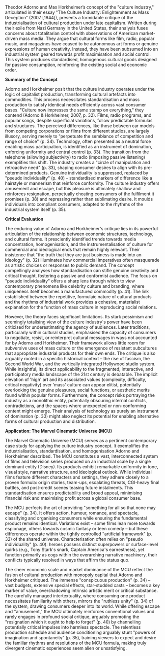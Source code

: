 Theodor Adorno and Max Horkheimer’s concept of the "culture industry," articulated in their essay "The Culture Industry: Enlightenment as Mass Deception" (2007 [1944]), presents a formidable critique of the industrialisation of cultural production under late capitalism. Written during their exile from Nazi Germany in the United States, their analysis fuses concerns about totalitarian control with observations of American market-driven mass media. They argue that cultural forms like film, radio, popular music, and magazines have ceased to be autonomous art forms or genuine expressions of human creativity. Instead, they have been subsumed into an industrial system geared towards profit maximisation and social control. This system produces standardised, homogenous cultural goods designed for passive consumption, reinforcing the existing social and economic order.

**Summary of the Concept**

Adorno and Horkheimer posit that the culture industry operates under the logic of capitalist production, transforming cultural artefacts into commodities. This process necessitates standardisation and mass production to satisfy identical needs efficiently across vast consumer bases. "Culture now impresses the same stamp on everything," they contend (Adorno & Horkheimer, 2007, p. 32). Films, radio programs, and popular songs, despite superficial variations, follow predictable formulas and structures. The perceived differences, like those between car models from competing corporations or films from different studios, are largely illusory, serving merely to "perpetuate the semblance of competition and range of choice" (p. 34). Technology, often presented as a neutral force enabling mass participation, is identified as an instrument of domination, enforcing uniformity and central control (p. 33). The transition from the telephone (allowing subjectivity) to radio (imposing passive listening) exemplifies this shift. The industry creates a "circle of manipulation and retroactive need" (p. 33), shaping consumer desires to align with its pre-determined products. Genuine individuality is suppressed, replaced by "pseudo individuality" (p. 40) – standardised markers of difference like a hairstyle or mannerism that reinforce conformity. The culture industry offers amusement and escape, but this pleasure is ultimately shallow and reinforces resignation, perpetually cheating consumers of the fulfilment it promises (p. 38) and repressing rather than sublimating desire. It moulds individuals into compliant consumers, adapted to the rhythms of the industrial system itself (p. 35).

**Critical Evaluation**

The enduring value of Adorno and Horkheimer's critique lies in its powerful articulation of the relationship between economic structures, technology, and cultural forms. It presciently identified trends towards media concentration, homogenisation, and the instrumentalisation of culture for commercial and ideological ends that remain highly relevant. Their insistence that "the truth that they are just business is made into an ideology" (p. 32) illuminates how commercial imperatives often masquerade as artistic choices or responses to public demand. The concept compellingly analyses how standardisation can stifle genuine creativity and critical thought, fostering a passive and conformist audience. The focus on "pseudo individuality" offers a sharp lens through which to view contemporary phenomena like celebrity culture and branding, where uniqueness itself becomes a manufactured commodity (p. 41). The link established between the repetitive, formulaic nature of cultural products and the rhythms of industrial work provides a cohesive, materialist explanation for the function of mass culture in reproducing social relations.

However, the theory faces significant limitations. Its stark pessimism and seemingly totalising view of the culture industry's power have been criticised for underestimating the agency of audiences. Later traditions, particularly within cultural studies, emphasised the capacity of consumers to negotiate, resist, or reinterpret cultural messages in ways not accounted for by Adorno and Horkheimer. Their framework allows little room for subversive uses of mass culture or the emergence of resistant subcultures that appropriate industrial products for their own ends. The critique is also arguably rooted in a specific historical context – the rise of fascism, the Second World War, and the vertically integrated Hollywood studio system. While insightful, its direct applicability to the fragmented, interactive, and participatory media landscape of the 21st century is debatable. The implicit elevation of 'high' art and its associated values (complexity, difficulty, critical negativity) over 'mass' culture can appear elitist, potentially overlooking the genuine pleasures, social functions, or aesthetic merits found within popular forms. Furthermore, the concept risks portraying the industry as a monolithic entity, potentially obscuring internal conflicts, contradictions, and the spaces where unexpected or non-conforming content might emerge. Their analysis of technology as purely an instrument of domination (p. 33) might also neglect its potential for enabling alternative forms of cultural production and distribution.

**Application: The Marvel Cinematic Universe (MCU)**

The Marvel Cinematic Universe (MCU) serves as a pertinent contemporary case study for applying the culture industry concept. It exemplifies the industrialisation, standardisation, and homogenisation Adorno and Horkheimer described. The MCU constitutes a vast, interconnected system of films and television series produced on an industrial scale by a single dominant entity (Disney). Its products exhibit remarkable uniformity in tone, visual style, narrative structure, and ideological outlook. While individual films feature different characters and settings, they adhere closely to a proven formula: origin stories, team-ups, escalating threats, CGI-heavy final battles, and post-credit scenes teasing future instalments. This standardisation ensures predictability and broad appeal, minimising financial risk and maximising profit across a global consumer base.

The MCU perfects the art of providing "something for all so that none may escape" (p. 34). It offers action, humour, romance, and spectacle, classifying and organising consumers while ensuring the fundamental product remains identical. Variations exist – some films lean more towards espionage, others towards cosmic fantasy or teen comedy – but these differences operate within the tightly controlled "artificial framework" (p. 32) of the shared universe. Characterisation often relies on "pseudo individuality" (p. 40): heroes possess distinct superpowers or surface-level quirks (e.g., Tony Stark's snark, Captain America's earnestness), yet function primarily as cogs within the overarching narrative machinery, their conflicts typically resolved in ways that affirm the status quo.

The sheer economic scale and market dominance of the MCU reflect the fusion of cultural production with monopoly capital that Adorno and Horkheimer critiqued. The immense "conspicuous production" (p. 34) – vast budgets, extensive special effects, star-studded casts – becomes a key marker of value, overshadowing intrinsic artistic merit or critical substance. The carefully managed intertextuality, where consuming one product necessitates familiarity with others, mirrors the "ruthless unity" (p. 34) of the system, drawing consumers deeper into its world. While offering escape and "amusement," the MCU ultimately reinforces conventional values and rarely engages in profound social critique, arguably promoting the "resignation which it ought to help to forget" (p. 40) by channelling potentially critical impulses into harmless spectacle. The relentless production schedule and audience conditioning arguably stunt "powers of imagination and spontaneity" (p. 35), training viewers to expect and desire the familiar rhythms and resolutions of the MCU formula, making truly divergent cinematic experiences seem alien or unsatisfying.